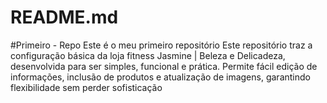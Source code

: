 # README.md
#Primeiro -  Repo Este é o meu primeiro repositório 
Este repositório traz a configuração básica da loja fitness Jasmine | Beleza e Delicadeza, desenvolvida para ser simples, funcional e prática. Permite fácil edição de informações, inclusão de produtos e atualização de imagens, garantindo flexibilidade sem perder sofisticação

